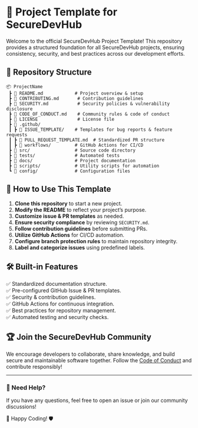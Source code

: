 # 📌 Project Template for SecureDevHub

Welcome to the official SecureDevHub Project Template! This repository provides a structured foundation for all SecureDevHub projects, ensuring consistency, security, and best practices across our development efforts.

## 📂 Repository Structure
```
📦 ProjectName
 ┣ 📜 README.md            # Project overview & setup
 ┣ 📜 CONTRIBUTING.md       # Contribution guidelines
 ┣ 📜 SECURITY.md           # Security policies & vulnerability disclosure
 ┣ 📜 CODE_OF_CONDUCT.md    # Community rules & code of conduct
 ┣ 📜 LICENSE               # License file
 ┣ 📂 .github/
 ┃ ┣ 📂 ISSUE_TEMPLATE/    # Templates for bug reports & feature requests
 ┃ ┣ 📜 PULL_REQUEST_TEMPLATE.md  # Standardized PR structure
 ┃ ┣ 📜 workflows/         # GitHub Actions for CI/CD
 ┣ 📂 src/                 # Source code directory
 ┣ 📂 tests/               # Automated tests
 ┣ 📂 docs/                # Project documentation
 ┣ 📂 scripts/             # Utility scripts for automation
 ┗ 📂 config/              # Configuration files
```

## 🚀 How to Use This Template
1. **Clone this repository** to start a new project.
2. **Modify the README** to reflect your project’s purpose.
3. **Customize issue & PR templates** as needed.
4. **Ensure security compliance** by reviewing `SECURITY.md`.
5. **Follow contribution guidelines** before submitting PRs.
6. **Utilize GitHub Actions** for CI/CD automation.
7. **Configure branch protection rules** to maintain repository integrity.
8. **Label and categorize issues** using predefined labels.

## 🛠 Built-in Features
✅ Standardized documentation structure.  
✅ Pre-configured GitHub Issue & PR templates.  
✅ Security & contribution guidelines.  
✅ GitHub Actions for continuous integration.  
✅ Best practices for repository management.  
✅ Automated testing and security checks.  

## 🏆 Join the SecureDevHub Community
We encourage developers to collaborate, share knowledge, and build secure and maintainable software together. Follow the [Code of Conduct](CODE_OF_CONDUCT.md) and contribute responsibly!

---

### 📢 Need Help?
If you have any questions, feel free to open an issue or join our community discussions!

🚀 Happy Coding! 🛡
